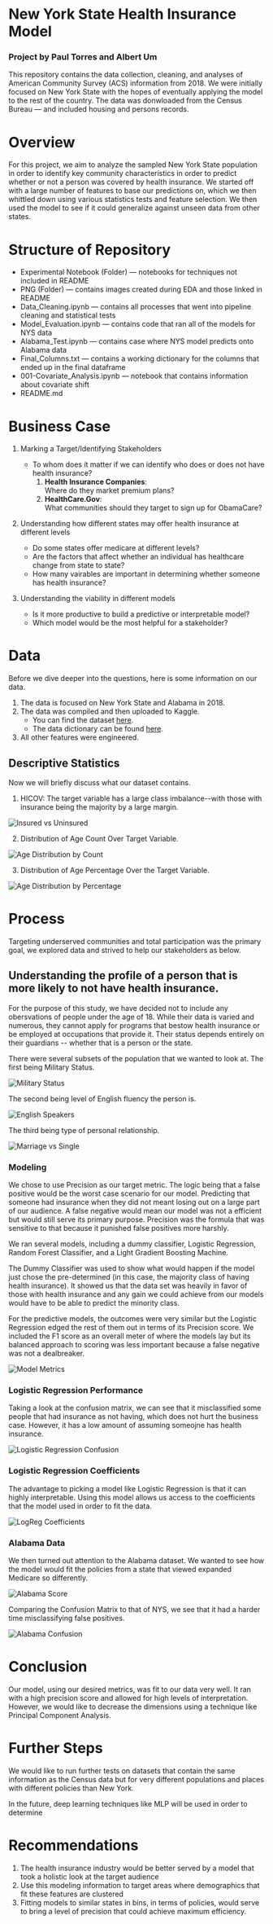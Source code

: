 # New York State Health Insurance Model
### Project by Paul Torres and Albert Um

This repository contains the data collection, cleaning, and analyses of American Community Survey (ACS) information from 2018. We were initially focused on New York State with the hopes of eventually applying the model to the rest of the country. The data was donwloaded from the Census Bureau — and included housing and persons records.


# Overview

For this project, we aim to analyze the sampled New York State population in order to identify key community characteristics in order to predict whether or not a person was covered by health insurance. We started off with a large number of features to base our predictions on, which we then whittled down using various statistics tests and feature selection. We then used the model to see if it could generalize against unseen data from other states.

# Structure of Repository
- Experimental Notebook (Folder) — notebooks for techniques not included in README
- PNG (Folder) — contains images created during EDA and those linked in README
- Data_Cleaning.ipynb — contains all processes that went into pipeline cleaning and statistical tests
- Model_Evaluation.ipynb — contains code that ran all of the models for NYS data
- Alabama_Test.ipynb — contains case where NYS model predicts onto Alabama data
- Final_Columns.txt — contains a working dictionary for the columns that ended up in the final dataframe
- 001-Covariate_Analysis.ipynb — notebook that contains information about covariate shift
- README.md


# Business Case
1. Marking a Target/Identifying Stakeholders
	- To whom does it matter if we can identify who does or does not have health insurance?
		1. **Health Insurance Companies**:  
		Where do they market premium plans?
		2. **HealthCare.Gov**:  
		What communities should they target to sign up for ObamaCare?
		
2. Understanding how different states may offer health insurance at different levels 
	- Do some states offer medicare at different levels? 
	- Are the factors that affect whether an individual has healthcare change from state to state? 
	- How many vairables are important in determining whether someone has health insurance? 
	
3. Understanding the viability in different models
	- Is it more productive to build a predictive or interpretable model? 
	- Which model would be the most helpful for a stakeholder? 


# Data
Before we dive deeper into the questions, here is some information on our data. 
1. The data is focused on New York State and Alabama in 2018.
2. The data was compiled and then uploaded to Kaggle.
    - You can find the dataset [here](https://www.kaggle.com/dataset/c2718fecee72695dff45f4dee01de58deeb17a54a6f334075ac983144be49f63). 
    - The data dictionary can be found [here](https://www2.census.gov/programs-surveys/acs/tech_docs/pums/data_dict/PUMS_Data_Dictionary_2018.pdf?#).
3. All other features were engineered. 

## Descriptive Statistics
Now we will briefly discuss what our dataset contains. 
1. HICOV: The target variable has a large class imbalance--with those with insurance being the majority by a large margin.  
	
![Insured vs Uninsured](PNG/ins_vs_not.png)

2. Distribution of Age Count Over Target Variable.  

![Age Distribution by Count](PNG/nys_age_dist_count.png)

3. Distribution of Age Percentage Over the Target Variable.  

![Age Distribution by Percentage](PNG/nys_age_dist_percent.png)


# Process
Targeting underserved communities and total participation was the primary goal, we explored data and strived to help our stakeholders as below. 

## Understanding the profile of a person that is more likely to not have health insurance.

For the purpose of this study, we have decided not to include any obersvations of people under the age of 18. While their data is varied and numerous, they cannot apply for programs that bestow health insurance or be employed at occupations that provide it. Their status depends entirely on their guardians -- whether that is a person or the state.

There were several subsets of the population that we wanted to look at. 
The first being Military Status.
    
![Military Status](PNG/nys_mil_hi.png)

The second being level of English fluency the person is.

![English Speakers](PNG/nys_eng_hi.png)

The third being type of personal relationship.

![Marriage vs Single](PNG/NYS_Marriage_Distribution.png)


### Modeling

We chose to use Precision as our target metric. The logic being that a false positive would be the worst case scenario for our model. Predicting that someone had insurance when they did not meant losing out on a large part of our audience. A false negative would mean our model was not a efficient but would still serve its primary purpose. Precision was the formula that was sensitive to that because it punished false positives more harshly.

We ran several models, including a dummy classifier, Logistic Regression, Random Forest Classifier, and a Light Gradient Boosting Machine. 

The Dummy Classifier was used to show what would happen if the model just chose the pre-determined (in this case, the majority class of having health insurance). It showed us that the data set was heavily in favor of those with health insurance and any gain we could achieve from our models would have to be able to predict the minority class. 

For the predictive models, the outcomes were very similar but the Logistic Regression edged the rest of them out in terms of its Precision score. We included the F1 score as an overall meter of where the models lay but its balanced approach to scoring was less important because a false negative was not a dealbreaker. 

![Model Metrics](PNG/metrics_outcomes.png)


### Logistic Regression Performance

Taking a look at the confusion matrix, we can see that it misclassified some people that had insurance as not having, which does not hurt the business case. However, it has a low amount of assuming someojne has health insurance.

![Logistic Regression Confusion](PNG/NewYork_LogReg_Confusion_Matrix.png)

### Logistic Regression Coefficients

The advantage to picking a model like Logistic Regression is that it can highly interpretable. Using this model allows us access to the coefficients that the model used in order to fit the data. 

![LogReg Coefficients](PNG/new_coef_albert.png)

### Alabama Data

We then turned out attention to the Alabama dataset. We wanted to see how the model would fit the policies from a state that viewed expanded Medicare so differently. 

![Alabama Score](PNG/alabama_metric_score.png)

Comparing the Confusion Matrix to that of NYS, we see that it had a harder time misclassifying false positives. 

![Alabama Confusion](PNG/Albama_LogReg_Confusion_Matrix.png)

# Conclusion
Our model, using our desired metrics, was fit to our data very well. It ran with a high precision score and allowed for high levels of interpretation. However, we would like to decrease the dimensions using a technique like Principal Component Analysis. 

# Further Steps

We would like to run further tests on datasets that contain the same information as the Census data but for very different populations and places with different policies than New York. 

In the future, deep learning techniques like MLP will be used in order to determine 

# Recommendations
1. The health insurance industry would be better served by a model that took a holistic look at the target audience
2. Use this modeling information to target areas where demographics that fit these features are clustered
3. Fitting models to similar states in bins, in terms of policies, would serve to bring a level of precision that could achieve maximum efficiency. 




